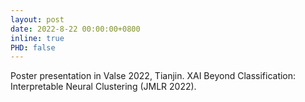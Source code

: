```yaml
---
layout: post
date: 2022-8-22 00:00:00+0800
inline: true
PHD: false
---
```

Poster presentation in Valse 2022, Tianjin. XAI Beyond Classification: Interpretable Neural Clustering (JMLR 2022).


